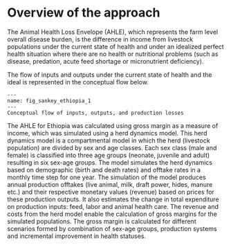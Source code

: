 # Overview of the approach
<p>
The Animal Health Loss Envelope (AHLE), which represents the farm level overall disease burden, is the difference in income from livestock populations under the current state of health and under an idealized perfect health situation where there are no health or nutritional problems (such as disease, predation, acute feed shortage or micronutrient deficiency). 

The flow of inputs and outputs under the current state of health and the ideal is represented in the conceptual flow below.
</p>

```{figure} ../Images/ECS_Sanky_diagram_from_Gemma.png
---
name: fig_sankey_ethiopia_1
---
Conceptual flow of inputs, outputs, and production losses
```
<p>
The AHLE for Ethiopia was calculated using gross margin as a measure of income, which was simulated using a herd dynamics model. This herd dynamics model is a compartmental model in which the herd (livestock population) are divided by sex and age classes. Each sex class (male and female) is classified into three age groups (neonate, juvenile and adult) resulting in six sex-age groups. The model simulates the herd dynamics based on demographic (birth and death rates) and offtake rates in a monthly time step for one year. The simulation of the model produces annual production offtakes (live animal, milk, draft power, hides, manure etc.) and their respective monetary values (revenue) based on prices for these production outputs. It also estimates the change in total expenditure on production inputs: feed, labor and animal health care. The revenue and costs from the herd model enable the calculation of gross margins for the simulated populations. The gross margin is calculated for different scenarios formed by combination of sex-age groups, production systems and incremental improvement in health statuses.
</p>